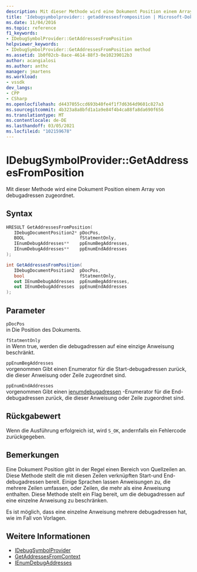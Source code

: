```yaml
---
description: Mit dieser Methode wird eine Dokument Position einem Array von debugadressen zugeordnet.
title: 'Idebugsymbolprovider:: getaddressesfromposition | Microsoft-Dokumentation'
ms.date: 11/04/2016
ms.topic: reference
f1_keywords:
- IDebugSymbolProvider::GetAddressesFromPosition
helpviewer_keywords:
- IDebugSymbolProvider::GetAddressesFromPosition method
ms.assetid: 1b0f02cb-8ace-4614-88f3-0e10239012b3
author: acangialosi
ms.author: anthc
manager: jmartens
ms.workload:
- vssdk
dev_langs:
- CPP
- CSharp
ms.openlocfilehash: d4437055ccd693b40fe4f1f7d6364d9601c827a3
ms.sourcegitcommit: 4b323a8a8bfd1a1a9e84f4b4ca88fa8da690f656
ms.translationtype: MT
ms.contentlocale: de-DE
ms.lasthandoff: 03/05/2021
ms.locfileid: "102159678"
---
```

# <a name="idebugsymbolprovidergetaddressesfromposition"></a>IDebugSymbolProvider::GetAddressesFromPosition
Mit dieser Methode wird eine Dokument Position einem Array von debugadressen zugeordnet.

## <a name="syntax"></a>Syntax

```cpp
HRESULT GetAddressesFromPosition( 
   IDebugDocumentPosition2* pDocPos,
   BOOL                     fStatmentOnly,
   IEnumDebugAddresses**    ppEnumBegAddresses,
   IEnumDebugAddresses**    ppEnumEndAddresses
);
```

```csharp
int GetAddressesFromPosition( 
   IDebugDocumentPosition2  pDocPos,
   bool                     fStatmentOnly,
   out IEnumDebugAddresses  ppEnumBegAddresses,
   out IEnumDebugAddresses  ppEnumEndAddresses
);
```

## <a name="parameters"></a>Parameter
`pDocPos`\
in Die Position des Dokuments.

`fStatmentOnly`\
in Wenn true, werden die debugadressen auf eine einzige Anweisung beschränkt.

`ppEnumBegAddresses`\
vorgenommen Gibt einen Enumerator für die Start-debugadressen zurück, die dieser Anweisung oder Zeile zugeordnet sind.

`ppEnumEndAddresses`\
vorgenommen Gibt einen [ienumdebugadressen](../../../extensibility/debugger/reference/ienumdebugaddresses.md) -Enumerator für die End-debugadressen zurück, die dieser Anweisung oder Zeile zugeordnet sind.

## <a name="return-value"></a>Rückgabewert
 Wenn die Ausführung erfolgreich ist, wird `S_OK`, andernfalls ein Fehlercode zurückgegeben.

## <a name="remarks"></a>Bemerkungen
 Eine Dokument Position gibt in der Regel einen Bereich von Quellzeilen an. Diese Methode stellt die mit diesen Zeilen verknüpften Start-und End-debugadressen bereit. Einige Sprachen lassen Anweisungen zu, die mehrere Zeilen umfassen, oder Zeilen, die mehr als eine Anweisung enthalten. Diese Methode stellt ein Flag bereit, um die debugadressen auf eine einzelne Anweisung zu beschränken.

 Es ist möglich, dass eine einzelne Anweisung mehrere debugadressen hat, wie im Fall von Vorlagen.

## <a name="see-also"></a>Weitere Informationen
- [IDebugSymbolProvider](../../../extensibility/debugger/reference/idebugsymbolprovider.md)
- [GetAddressesFromContext](../../../extensibility/debugger/reference/idebugsymbolprovider-getaddressesfromcontext.md)
- [IEnumDebugAddresses](../../../extensibility/debugger/reference/ienumdebugaddresses.md)
